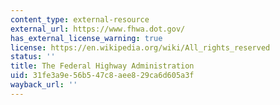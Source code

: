 ```yaml
---
content_type: external-resource
external_url: https://www.fhwa.dot.gov/
has_external_license_warning: true
license: https://en.wikipedia.org/wiki/All_rights_reserved
status: ''
title: The Federal Highway Administration
uid: 31fe3a9e-56b5-47c8-aee8-29ca6d605a3f
wayback_url: ''
---
```

